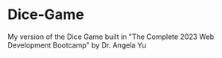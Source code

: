 # Dice-Game
My version of the Dice Game built in "The Complete 2023 Web Development Bootcamp" by Dr. Angela Yu
